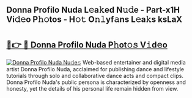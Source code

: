 ## Donna Profilo Nuda L𝚎a𝚔ed N𝚞𝚍e - Part-x1H Vi𝚍𝚎o P𝚑𝚘tos - H𝚘𝚝 O𝚗𝚕yf𝚊ns L𝚎a𝚔s ksLaX

# <h2><a href="http://kfcr7w.oniu.top/?m=Donna+Profilo+Nuda">🔗👉 🔴 Donna Profilo Nuda P𝚑ot𝚘𝚜 V𝚒d𝚎o</a></h2>

[![Donna Profilo Nuda Nu𝚍e𝚜](https://i.imgur.com/0qMVB7G.gif)](http://kfcr7w.oniu.top/?m=Donna+Profilo+Nuda)
Web-based entertainer and digital media artist Donna Profilo Nuda, acclaimed for publishing dance and lifestyle tutorials through solo and collaborative dance acts and compact clips. Donna Profilo Nuda's public persona is characterized by openness and honesty, yet the details of his personal life remain hidden from view.  
